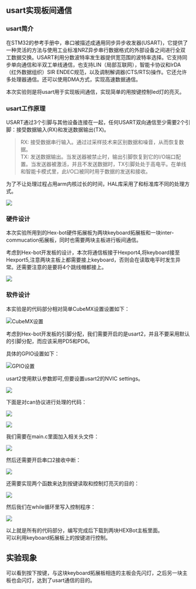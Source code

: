 ## usart实现板间通信

### usart简介

在STM32的参考手册中，串口被描述成通用同步异步收发器(USART)，它提供了一种灵活的方法与使用工业标准NRZ异步串行数据格式的外部设备之间进行全双工数据交换。USART利用分数波特率发生器提供宽范围的波特率选择。它支持同步单向通信和半双工单线通信，也支持LIN（局部互联网），智能卡协议和IrDA（红外数据组织）SIR ENDEC规范，以及调制解调器(CTS/RTS)操作。它还允许多处理器通信。还可以使用DMA方式，实现高速数据通信。

本次实验则是将usart用于实现板间通信，实现简单的用按键控制led灯的亮灭。

### usart工作原理

USART通过3个引脚与其他设备连接在一起，任何USART双向通信至少需要2个引脚：接受数据输入(RX)和发送数据输出(TX)。

>RX: 接受数据串行输入。通过过采样技术来区别数据和噪音，从而恢复数据。  
>TX: 发送数据输出。当发送器被禁止时，输出引脚恢复到它的I/O端口配置。当发送器被激活，并且不发送数据时，TX引脚处处于高电平。在单线和智能卡模式里，此I/O口被同时用于数据的发送和接收。

为了不让处理过程占用arm内核过长的时间，HAL库采用了和标准库不同的处理方式。

![](USART_Communication.assets/HAL%E5%BA%93usart%E5%A4%84%E7%90%86%E8%BF%87%E7%A8%8B.png)

### 硬件设计

本次实验所用到的Hex-bot硬件拓展板为两块keyboard拓展板和一块inter-commucation拓展板，同时也需要两块主板进行板间通信。

考虑到Hex-bot开发板的设计，本次将通信板接于Hexport4,将keyboard接至Hexport5,注意两块主板上都需要接上keyboard，否则会在读取电平时发生异常。还需要注意的是要将4个跳线帽都接上。

![](USART_Communication.assets/%E7%A1%AC%E4%BB%B6.jpg)

### 软件设计

本实验是的代码部分相对简单CubeMX设置设置如下：

![CubeMX设置](USART_Communication.assets/CubeMX.png)

考虑到Hex-bot开发板的引脚分配，我们需要开启的是usart2，并且不要采用默认的引脚分配，而应该采用PD5和PD6。

具体的GPIO设置如下：

![GPIO设置](USART_Communication.assets/GPIO.png)

usart2使用默认参数即可,但要设置usart2的NVIC settings。

![](USART_Communication.assets/usart2.png)

下面是对can协议进行处理的代码：

![](USART_Communication.assets/usart_h.png)

![](USART_Communication.assets/usart_c.png)

我们需要在main.c里面加入相关头文件：

![](USART_Communication.assets/h.png)

然后还需要开启串口2接收中断：

![](USART_Communication.assets/%E5%BC%80%E5%90%AF%E4%B8%AD%E6%96%AD.png)

还需要实现两个函数来达到按键读取和控制灯亮灭的目的：

![](USART_Communication.assets/%E5%87%BD%E6%95%B0.png)

然后我们在while循环里写入控制程序：

![](USART_Communication.assets/%E6%8E%A7%E5%88%B6.png)

以上就是所有的代码部分，编写完成后下载到两块HEXBot主板里面。  
可以利用keyboard拓展板上的按键进行控制。

## 实验现象

可以看到按下按键，与这块keyboard拓展板相连的主板会先闪灯，之后另一块主板也会闪灯，达到了usart通信的目的。

